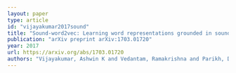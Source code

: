 ```yaml
---
layout: paper
type: article
id: "vijayakumar2017sound"
title: "Sound-word2vec: Learning word representations grounded in sounds"
publication: "arXiv preprint arXiv:1703.01720"
year: 2017
url: https://arxiv.org/abs/1703.01720
authors: "Vijayakumar, Ashwin K and Vedantam, Ramakrishna and Parikh, Devi"
---
```

